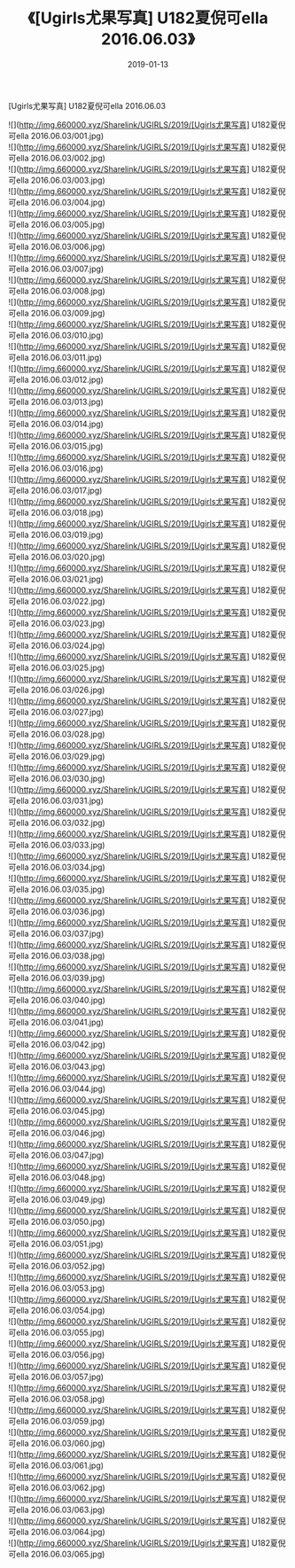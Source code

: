 ﻿---
layout: post
title:  《[Ugirls尤果写真] U182夏倪可ella 2016.06.03》
date:   2019-01-13
img: http://img.660000.xyz/Sharelink/UGIRLS/2019/[Ugirls尤果写真] U182夏倪可ella 2016.06.03/000.jpg
categories: [美女, 清纯, 唯美]
---

[Ugirls尤果写真] U182夏倪可ella 2016.06.03

 ![](http://img.660000.xyz/Sharelink/UGIRLS/2019/[Ugirls尤果写真] U182夏倪可ella 2016.06.03/001.jpg) <br>![](http://img.660000.xyz/Sharelink/UGIRLS/2019/[Ugirls尤果写真] U182夏倪可ella 2016.06.03/002.jpg) <br>![](http://img.660000.xyz/Sharelink/UGIRLS/2019/[Ugirls尤果写真] U182夏倪可ella 2016.06.03/003.jpg) <br>![](http://img.660000.xyz/Sharelink/UGIRLS/2019/[Ugirls尤果写真] U182夏倪可ella 2016.06.03/004.jpg) <br>![](http://img.660000.xyz/Sharelink/UGIRLS/2019/[Ugirls尤果写真] U182夏倪可ella 2016.06.03/005.jpg) <br>![](http://img.660000.xyz/Sharelink/UGIRLS/2019/[Ugirls尤果写真] U182夏倪可ella 2016.06.03/006.jpg) <br>![](http://img.660000.xyz/Sharelink/UGIRLS/2019/[Ugirls尤果写真] U182夏倪可ella 2016.06.03/007.jpg) <br>![](http://img.660000.xyz/Sharelink/UGIRLS/2019/[Ugirls尤果写真] U182夏倪可ella 2016.06.03/008.jpg) <br>![](http://img.660000.xyz/Sharelink/UGIRLS/2019/[Ugirls尤果写真] U182夏倪可ella 2016.06.03/009.jpg) <br>![](http://img.660000.xyz/Sharelink/UGIRLS/2019/[Ugirls尤果写真] U182夏倪可ella 2016.06.03/010.jpg) <br>![](http://img.660000.xyz/Sharelink/UGIRLS/2019/[Ugirls尤果写真] U182夏倪可ella 2016.06.03/011.jpg) <br>![](http://img.660000.xyz/Sharelink/UGIRLS/2019/[Ugirls尤果写真] U182夏倪可ella 2016.06.03/012.jpg) <br>![](http://img.660000.xyz/Sharelink/UGIRLS/2019/[Ugirls尤果写真] U182夏倪可ella 2016.06.03/013.jpg) <br>![](http://img.660000.xyz/Sharelink/UGIRLS/2019/[Ugirls尤果写真] U182夏倪可ella 2016.06.03/014.jpg) <br>![](http://img.660000.xyz/Sharelink/UGIRLS/2019/[Ugirls尤果写真] U182夏倪可ella 2016.06.03/015.jpg) <br>![](http://img.660000.xyz/Sharelink/UGIRLS/2019/[Ugirls尤果写真] U182夏倪可ella 2016.06.03/016.jpg) <br>![](http://img.660000.xyz/Sharelink/UGIRLS/2019/[Ugirls尤果写真] U182夏倪可ella 2016.06.03/017.jpg) <br>![](http://img.660000.xyz/Sharelink/UGIRLS/2019/[Ugirls尤果写真] U182夏倪可ella 2016.06.03/018.jpg) <br>![](http://img.660000.xyz/Sharelink/UGIRLS/2019/[Ugirls尤果写真] U182夏倪可ella 2016.06.03/019.jpg) <br>![](http://img.660000.xyz/Sharelink/UGIRLS/2019/[Ugirls尤果写真] U182夏倪可ella 2016.06.03/020.jpg) <br>![](http://img.660000.xyz/Sharelink/UGIRLS/2019/[Ugirls尤果写真] U182夏倪可ella 2016.06.03/021.jpg) <br>![](http://img.660000.xyz/Sharelink/UGIRLS/2019/[Ugirls尤果写真] U182夏倪可ella 2016.06.03/022.jpg) <br>![](http://img.660000.xyz/Sharelink/UGIRLS/2019/[Ugirls尤果写真] U182夏倪可ella 2016.06.03/023.jpg) <br>![](http://img.660000.xyz/Sharelink/UGIRLS/2019/[Ugirls尤果写真] U182夏倪可ella 2016.06.03/024.jpg) <br>![](http://img.660000.xyz/Sharelink/UGIRLS/2019/[Ugirls尤果写真] U182夏倪可ella 2016.06.03/025.jpg) <br>![](http://img.660000.xyz/Sharelink/UGIRLS/2019/[Ugirls尤果写真] U182夏倪可ella 2016.06.03/026.jpg) <br>![](http://img.660000.xyz/Sharelink/UGIRLS/2019/[Ugirls尤果写真] U182夏倪可ella 2016.06.03/027.jpg) <br>![](http://img.660000.xyz/Sharelink/UGIRLS/2019/[Ugirls尤果写真] U182夏倪可ella 2016.06.03/028.jpg) <br>![](http://img.660000.xyz/Sharelink/UGIRLS/2019/[Ugirls尤果写真] U182夏倪可ella 2016.06.03/029.jpg) <br>![](http://img.660000.xyz/Sharelink/UGIRLS/2019/[Ugirls尤果写真] U182夏倪可ella 2016.06.03/030.jpg) <br>![](http://img.660000.xyz/Sharelink/UGIRLS/2019/[Ugirls尤果写真] U182夏倪可ella 2016.06.03/031.jpg) <br>![](http://img.660000.xyz/Sharelink/UGIRLS/2019/[Ugirls尤果写真] U182夏倪可ella 2016.06.03/032.jpg) <br>![](http://img.660000.xyz/Sharelink/UGIRLS/2019/[Ugirls尤果写真] U182夏倪可ella 2016.06.03/033.jpg) <br>![](http://img.660000.xyz/Sharelink/UGIRLS/2019/[Ugirls尤果写真] U182夏倪可ella 2016.06.03/034.jpg) <br>![](http://img.660000.xyz/Sharelink/UGIRLS/2019/[Ugirls尤果写真] U182夏倪可ella 2016.06.03/035.jpg) <br>![](http://img.660000.xyz/Sharelink/UGIRLS/2019/[Ugirls尤果写真] U182夏倪可ella 2016.06.03/036.jpg) <br>![](http://img.660000.xyz/Sharelink/UGIRLS/2019/[Ugirls尤果写真] U182夏倪可ella 2016.06.03/037.jpg) <br>![](http://img.660000.xyz/Sharelink/UGIRLS/2019/[Ugirls尤果写真] U182夏倪可ella 2016.06.03/038.jpg) <br>![](http://img.660000.xyz/Sharelink/UGIRLS/2019/[Ugirls尤果写真] U182夏倪可ella 2016.06.03/039.jpg) <br>![](http://img.660000.xyz/Sharelink/UGIRLS/2019/[Ugirls尤果写真] U182夏倪可ella 2016.06.03/040.jpg) <br>![](http://img.660000.xyz/Sharelink/UGIRLS/2019/[Ugirls尤果写真] U182夏倪可ella 2016.06.03/041.jpg) <br>![](http://img.660000.xyz/Sharelink/UGIRLS/2019/[Ugirls尤果写真] U182夏倪可ella 2016.06.03/042.jpg) <br>![](http://img.660000.xyz/Sharelink/UGIRLS/2019/[Ugirls尤果写真] U182夏倪可ella 2016.06.03/043.jpg) <br>![](http://img.660000.xyz/Sharelink/UGIRLS/2019/[Ugirls尤果写真] U182夏倪可ella 2016.06.03/044.jpg) <br>![](http://img.660000.xyz/Sharelink/UGIRLS/2019/[Ugirls尤果写真] U182夏倪可ella 2016.06.03/045.jpg) <br>![](http://img.660000.xyz/Sharelink/UGIRLS/2019/[Ugirls尤果写真] U182夏倪可ella 2016.06.03/046.jpg) <br>![](http://img.660000.xyz/Sharelink/UGIRLS/2019/[Ugirls尤果写真] U182夏倪可ella 2016.06.03/047.jpg) <br>![](http://img.660000.xyz/Sharelink/UGIRLS/2019/[Ugirls尤果写真] U182夏倪可ella 2016.06.03/048.jpg) <br>![](http://img.660000.xyz/Sharelink/UGIRLS/2019/[Ugirls尤果写真] U182夏倪可ella 2016.06.03/049.jpg) <br>![](http://img.660000.xyz/Sharelink/UGIRLS/2019/[Ugirls尤果写真] U182夏倪可ella 2016.06.03/050.jpg) <br>![](http://img.660000.xyz/Sharelink/UGIRLS/2019/[Ugirls尤果写真] U182夏倪可ella 2016.06.03/051.jpg) <br>![](http://img.660000.xyz/Sharelink/UGIRLS/2019/[Ugirls尤果写真] U182夏倪可ella 2016.06.03/052.jpg) <br>![](http://img.660000.xyz/Sharelink/UGIRLS/2019/[Ugirls尤果写真] U182夏倪可ella 2016.06.03/053.jpg) <br>![](http://img.660000.xyz/Sharelink/UGIRLS/2019/[Ugirls尤果写真] U182夏倪可ella 2016.06.03/054.jpg) <br>![](http://img.660000.xyz/Sharelink/UGIRLS/2019/[Ugirls尤果写真] U182夏倪可ella 2016.06.03/055.jpg) <br>![](http://img.660000.xyz/Sharelink/UGIRLS/2019/[Ugirls尤果写真] U182夏倪可ella 2016.06.03/056.jpg) <br>![](http://img.660000.xyz/Sharelink/UGIRLS/2019/[Ugirls尤果写真] U182夏倪可ella 2016.06.03/057.jpg) <br>![](http://img.660000.xyz/Sharelink/UGIRLS/2019/[Ugirls尤果写真] U182夏倪可ella 2016.06.03/058.jpg) <br>![](http://img.660000.xyz/Sharelink/UGIRLS/2019/[Ugirls尤果写真] U182夏倪可ella 2016.06.03/059.jpg) <br>![](http://img.660000.xyz/Sharelink/UGIRLS/2019/[Ugirls尤果写真] U182夏倪可ella 2016.06.03/060.jpg) <br>![](http://img.660000.xyz/Sharelink/UGIRLS/2019/[Ugirls尤果写真] U182夏倪可ella 2016.06.03/061.jpg) <br>![](http://img.660000.xyz/Sharelink/UGIRLS/2019/[Ugirls尤果写真] U182夏倪可ella 2016.06.03/062.jpg) <br>![](http://img.660000.xyz/Sharelink/UGIRLS/2019/[Ugirls尤果写真] U182夏倪可ella 2016.06.03/063.jpg) <br>![](http://img.660000.xyz/Sharelink/UGIRLS/2019/[Ugirls尤果写真] U182夏倪可ella 2016.06.03/064.jpg) <br>![](http://img.660000.xyz/Sharelink/UGIRLS/2019/[Ugirls尤果写真] U182夏倪可ella 2016.06.03/065.jpg) <br>